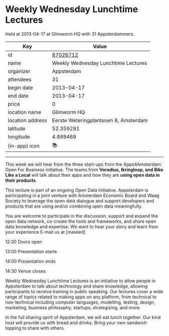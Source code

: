 # Weekly Wednesday Lunchtime Lectures
Held at 2013-04-17 at Glimworm HQ with 31 Appsterdammers.
        
|Key|Value
|---|---|
|id|[87026712](https://www.meetup.com/appsterdam/events/87026712/)|
|name|Weekly Wednesday Lunchtime Lectures|
|organizer|Appsterdam|
|attendees|31|
|begin date|2013-04-17|
|end date|2013-04-17|
|price|0|
|location name|Glimworm HQ|
|location address|Eerste Weteringplantsoen 8, Amsterdam|
|latitude|52.359291|
|longitude|4.889469|
|(in-app) icon|📚|

---

This week we will hear from the three start-ups from the Apps4Amsterdam: Open For Business initiative. The teams from **Voradius, Ikringloop, and Bike Like a Local** will talk about their apps and how they are **using open data in their products**.

This lecture is part of an ongoing Open Data Initiative. Appsterdam is participating in a joint venture with Amsterdam Economic Board and Waag Society to leverage the open data dialogue and support developers and products that are using and/or combining open data meaningfully.

You are welcome to participate in the discussion, support and expand the open data network, co-create the tools and frameworks, and share open data knowledge and expertise. We want to hear your story and learn from your experience.E-mail us at [masked]

12:30 Doors open

13:00 Presentation starts

14:00 Presentation ends

14:30 Venue closes

Weekly Wednesday Lunchtime Lectures is an initiative to allow people in Appsterdam to talk about technology and share knowledge, allowing participants to receive training in public speaking. Our lectures cover a wide range of topics related to making apps on any platform, from technical to non-technical including computer languages, modelling, testing, design, marketing, business philosophy, startups, strategizing, and more.

In the full sharing spirit of Appsterdam, we will eat lunch together. Our kind host will provide us with bread and drinks. Bring your own sandwich topping to share with others.


